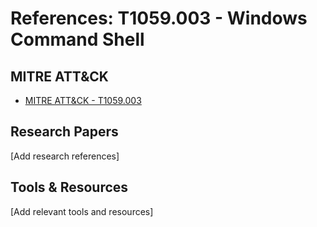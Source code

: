 # References: T1059.003 - Windows Command Shell

## MITRE ATT&CK
- [MITRE ATT&CK - T1059.003](https://attack.mitre.org/techniques/T1059.003/)

## Research Papers
[Add research references]

## Tools & Resources
[Add relevant tools and resources]
